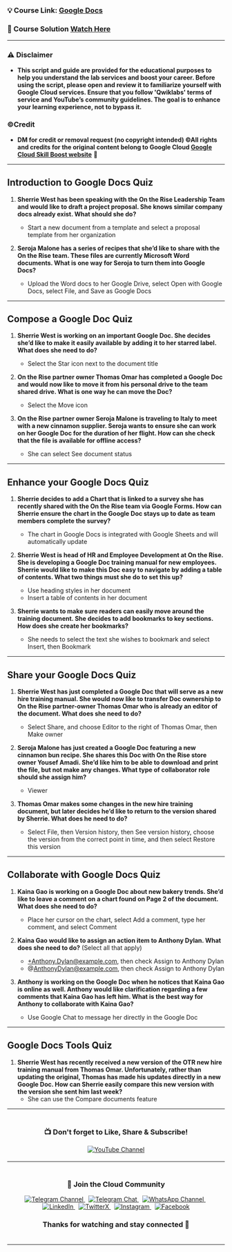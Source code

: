
### 💡 Course Link: [Google Docs](https://www.cloudskillsboost.google/course_templates/195)

### 🚀 Course Solution [Watch Here](https://youtu.be/1I7d3yhyXsc)

---

### ⚠️ Disclaimer
- **This script and guide are provided for  the educational purposes to help you understand the lab services and boost your career. Before using the script, please open and review it to familiarize yourself with Google Cloud services. Ensure that you follow 'Qwiklabs' terms of service and YouTube’s community guidelines. The goal is to enhance your learning experience, not to bypass it.**

### ©Credit
- **DM for credit or removal request (no copyright intended) ©All rights and credits for the original content belong to Google Cloud [Google Cloud Skill Boost website](https://www.cloudskillsboost.google/)** 🙏

---

## **Introduction to Google Docs Quiz**

1. **Sherrie West has been speaking with the On the Rise Leadership Team and would like to draft a project proposal. She knows similar company docs already exist. What should she do?**  
   - Start a new document from a template and select a proposal template from her organization

2. **Seroja Malone has a series of recipes that she’d like to share with the On the Rise team. These files are currently Microsoft Word documents. What is one way for Seroja to turn them into Google Docs?**  
   - Upload the Word docs to her Google Drive, select Open with Google Docs, select File, and Save as Google Docs

---

## **Compose a Google Doc Quiz**

1. **Sherrie West is working on an important Google Doc. She decides she’d like to make it easily available by adding it to her starred label. What does she need to do?**  
   - Select the Star icon next to the document title

2. **On the Rise partner owner Thomas Omar has completed a Google Doc and would now like to move it from his personal drive to the team shared drive. What is one way he can move the Doc?**  
   - Select the Move icon

3. **On the Rise partner owner Seroja Malone is traveling to Italy to meet with a new cinnamon supplier. Seroja wants to ensure she can work on her Google Doc for the duration of her flight. How can she check that the file is available for offline access?**  
   - She can select See document status

---

## **Enhance your Google Docs Quiz**

1. **Sherrie decides to add a Chart that is linked to a survey she has recently shared with the On the Rise team via Google Forms. How can Sherrie ensure the chart in the Google Doc stays up to date as team members complete the survey?**  
   - The chart in Google Docs is integrated with Google Sheets and will automatically update

2. **Sherrie West is head of HR and Employee Development at On the Rise. She is developing a Google Doc training manual for new employees. Sherrie would like to make this Doc easy to navigate by adding a table of contents. What two things must she do to set this up?**  
   - Use heading styles in her document  
   - Insert a table of contents in her document

3. **Sherrie wants to make sure readers can easily move around the training document. She decides to add bookmarks to key sections. How does she create her bookmarks?**  
   - She needs to select the text she wishes to bookmark and select Insert, then Bookmark

---

## **Share your Google Docs Quiz**

1. **Sherrie West has just completed a Google Doc that will serve as a new hire training manual. She would now like to transfer Doc ownership to On the Rise partner-owner Thomas Omar who is already an editor of the document. What does she need to do?**  
   - Select Share, and choose Editor to the right of Thomas Omar, then Make owner

2. **Seroja Malone has just created a Google Doc featuring a new cinnamon bun recipe. She shares this Doc with On the Rise store owner Yousef Amadi. She’d like him to be able to download and print the file, but not make any changes. What type of collaborator role should she assign him?**  
   - Viewer

3. **Thomas Omar makes some changes in the new hire training document, but later decides he’d like to return to the version shared by Sherrie. What does he need to do?**  
   - Select File, then Version history, then See version history, choose the version from the correct point in time, and then select Restore this version

---

## **Collaborate with Google Docs Quiz**

1. **Kaina Gao is working on a Google Doc about new bakery trends. She’d like to leave a comment on a chart found on Page 2 of the document. What does she need to do?**  
   - Place her cursor on the chart, select Add a comment, type her comment, and select Comment

2. **Kaina Gao would like to assign an action item to Anthony Dylan. What does she need to do?** (Select all that apply)  
   - +Anthony.Dylan@example.com, then check Assign to Anthony Dylan  
   - @AnthonyDylan@example.com, then check Assign to Anthony Dylan

3. **Anthony is working on the Google Doc when he notices that Kaina Gao is online as well. Anthony would like clarification regarding a few comments that Kaina Gao has left him. What is the best way for Anthony to collaborate with Kaina Gao?**  
   - Use Google Chat to message her directly in the Google Doc

---

## **Google Docs Tools Quiz**

1. **Sherrie West has recently received a new version of the OTR new hire training manual from Thomas Omar. Unfortunately, rather than updating the original, Thomas has made his updates directly in a new Google Doc. How can Sherrie easily compare this new version with the version she sent him last week?**  
   - She can use the Compare documents feature

---


<div align="center" style="padding: 5px;">
  <h3>📺 Don't forget to Like, Share & Subscribe!</h3>

  <a href="https://www.youtube.com/@techcps">
    <img src="https://img.shields.io/badge/YouTube-TechCPS-FF0000?style=for-the-badge&logo=youtube&logoColor=white" alt="YouTube Channel">
  </a>
</div>

---

<div align="center" style="padding: 5px;">
  <h3>📱 Join the Cloud Community</h3>

  <a href="https://t.me/Techcps">
    <img src="https://img.shields.io/badge/Telegram_Channel-0088cc?style=for-the-badge&logo=telegram&logoColor=white" alt="Telegram Channel">
  </a>
  &nbsp;
  <a href="https://t.me/Techcpschat">
    <img src="https://img.shields.io/badge/Telegram_Chat-0088cc?style=for-the-badge&logo=telegram&logoColor=white" alt="Telegram Chat">
  </a>
  &nbsp;
  <a href="https://whatsapp.com/channel/0029Va9nne147XeIFkXYv71A">
    <img src="https://img.shields.io/badge/WhatsApp_Channel-25D366?style=for-the-badge&logo=whatsapp&logoColor=white" alt="WhatsApp Channel">
  </a>
  &nbsp;
  <a href="https://www.linkedin.com/company/techcps/">
    <img src="https://img.shields.io/badge/LinkedIn-TechCPS-0077B5?style=for-the-badge&logo=linkedin&logoColor=white" alt="LinkedIn">
  </a>
  &nbsp;
  <a href="https://twitter.com/Techcps_/">
    <img src="https://img.shields.io/badge/TwitterX-TechCPS-000000?style=for-the-badge&logo=x&logoColor=white" alt="TwitterX">
  </a>
  &nbsp;
  <a href="https://instagram.com/techcps/">
    <img src="https://img.shields.io/badge/Instagram-TechCPS-E4405F?style=for-the-badge&logo=instagram&logoColor=white" alt="Instagram">
  </a>
  &nbsp;
  <a href="https://facebook.com/techcps/">
    <img src="https://img.shields.io/badge/Facebook-TechCPS-1877F2?style=for-the-badge&logo=facebook&logoColor=white" alt="Facebook">
  </a>

  <h3>Thanks for watching and stay connected 🙂</h3>
</div>

---
